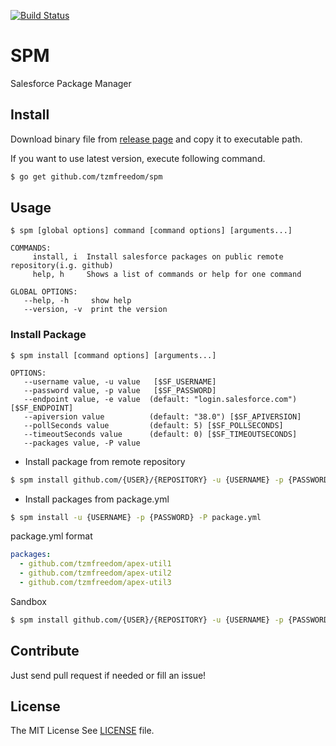[![Build Status](https://travis-ci.org/tzmfreedom/spm.svg?branch=master)](https://travis-ci.org/tzmfreedom/spm)

# SPM

Salesforce Package Manager

## Install

Download binary file from [release page](https://github.com/tzmfreedom/spm/releases) and copy it to executable path.

If you want to use latest version, execute following command.

```bash
$ go get github.com/tzmfreedom/spm
```

## Usage

```
$ spm [global options] command [command options] [arguments...]

COMMANDS:
     install, i  Install salesforce packages on public remote repository(i.g. github)
     help, h     Shows a list of commands or help for one command

GLOBAL OPTIONS:
   --help, -h     show help
   --version, -v  print the version
```

### Install Package
```
$ spm install [command options] [arguments...]

OPTIONS:
   --username value, -u value   [$SF_USERNAME]
   --password value, -p value   [$SF_PASSWORD]
   --endpoint value, -e value  (default: "login.salesforce.com") [$SF_ENDPOINT]
   --apiversion value          (default: "38.0") [$SF_APIVERSION]
   --pollSeconds value         (default: 5) [$SF_POLLSECONDS]
   --timeoutSeconds value      (default: 0) [$SF_TIMEOUTSECONDS]
   --packages value, -P value
```

* Install package from remote repository

```bash
$ spm install github.com/{USER}/{REPOSITORY} -u {USERNAME} -p {PASSWORD}
```

* Install packages from package.yml
```bash
$ spm install -u {USERNAME} -p {PASSWORD} -P package.yml
```

package.yml format

```yaml
packages:
  - github.com/tzmfreedom/apex-util1
  - github.com/tzmfreedom/apex-util2
  - github.com/tzmfreedom/apex-util3
```

Sandbox

```bash
$ spm install github.com/{USER}/{REPOSITORY} -u {USERNAME} -p {PASSWORD} -e test.salesforce.com
```

## Contribute

Just send pull request if needed or fill an issue!

## License

The MIT License See [LICENSE](https://github.com/tzmfreedom/spm/blob/master/LICENSE) file.